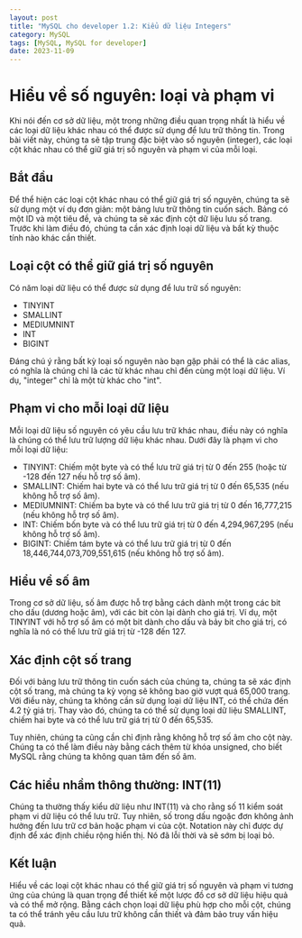 ```yaml
---
layout: post
title: "MySQL cho developer 1.2: Kiểu dữ liệu Integers"
category: MySQL
tags: [MySQL, MySQL for developer]
date: 2023-11-09
---
```

# Hiểu về số nguyên: loại và phạm vi

Khi nói đến cơ sở dữ liệu, một trong những điều quan trọng nhất là hiểu về các loại dữ liệu khác nhau có thể được sử dụng để lưu trữ thông tin. Trong bài viết này, chúng ta sẽ tập trung đặc biệt vào số nguyên (integer), các loại cột khác nhau có thể giữ giá trị số nguyên và phạm vi của mỗi loại.

## Bắt đầu

Để thể hiện các loại cột khác nhau có thể giữ giá trị số nguyên, chúng ta sẽ sử dụng một ví dụ đơn giản: một bảng lưu trữ thông tin cuốn sách. Bảng có một ID và một tiêu đề, và chúng ta sẽ xác định cột dữ liệu lưu số trang. Trước khi làm điều đó, chúng ta cần xác định loại dữ liệu và bất kỳ thuộc tính nào khác cần thiết.

## Loại cột có thể giữ giá trị số nguyên

Có năm loại dữ liệu có thể được sử dụng để lưu trữ số nguyên:

- TINYINT
- SMALLINT
- MEDIUMNINT
- INT
- BIGINT

Đáng chú ý rằng bất kỳ loại số nguyên nào bạn gặp phải có thể là các alias, có nghĩa là chúng chỉ là các từ khác nhau chỉ đến cùng một loại dữ liệu. Ví dụ, "integer" chỉ là một từ khác cho "int".

## Phạm vi cho mỗi loại dữ liệu

Mỗi loại dữ liệu số nguyên có yêu cầu lưu trữ khác nhau, điều này có nghĩa là chúng có thể lưu trữ lượng dữ liệu khác nhau. Dưới đây là phạm vi cho mỗi loại dữ liệu:

- TINYINT: Chiếm một byte và có thể lưu trữ giá trị từ 0 đến 255 (hoặc từ -128 đến 127 nếu hỗ trợ số âm).
- SMALLINT: Chiếm hai byte và có thể lưu trữ giá trị từ 0 đến 65,535 (nếu không hỗ trợ số âm).
- MEDIUMNINT: Chiếm ba byte và có thể lưu trữ giá trị từ 0 đến 16,777,215 (nếu không hỗ trợ số âm).
- INT: Chiếm bốn byte và có thể lưu trữ giá trị từ 0 đến 4,294,967,295 (nếu không hỗ trợ số âm).
- BIGINT: Chiếm tám byte và có thể lưu trữ giá trị từ 0 đến 18,446,744,073,709,551,615 (nếu không hỗ trợ số âm).

## Hiểu về số âm

Trong cơ sở dữ liệu, số âm được hỗ trợ bằng cách dành một trong các bit cho dấu (dương hoặc âm), với các bit còn lại dành cho giá trị. Ví dụ, một TINYINT với hỗ trợ số âm có một bit dành cho dấu và bảy bit cho giá trị, có nghĩa là nó có thể lưu trữ giá trị từ -128 đến 127.

## Xác định cột số trang

Đối với bảng lưu trữ thông tin cuốn sách của chúng ta, chúng ta sẽ xác định cột số trang, mà chúng ta kỳ vọng sẽ không bao giờ vượt quá 65,000 trang. Với điều này, chúng ta không cần sử dụng loại dữ liệu INT, có thể chứa đến 4.2 tỷ giá trị. Thay vào đó, chúng ta có thể sử dụng loại dữ liệu SMALLINT, chiếm hai byte và có thể lưu trữ giá trị từ 0 đến 65,535.

Tuy nhiên, chúng ta cũng cần chỉ định rằng không hỗ trợ số âm cho cột này. Chúng ta có thể làm điều này bằng cách thêm từ khóa unsigned, cho biết MySQL rằng chúng ta không quan tâm đến số âm.

## Các hiểu nhầm thông thường: INT(11)

Chúng ta thường thấy kiểu dữ liệu như INT(11) và cho rằng số 11 kiểm soát phạm vi dữ liệu có thể lưu trữ. Tuy nhiên, số trong dấu ngoặc đơn không ảnh hưởng đến lưu trữ cơ bản hoặc phạm vi của cột. Notation này chỉ được dự định để xác định chiều rộng hiển thị. Nó đã lỗi thời và sẽ sớm bị loại bỏ.

## Kết luận

Hiểu về các loại cột khác nhau có thể giữ giá trị số nguyên và phạm vi tương ứng của chúng là quan trọng để thiết kế một lược đồ cơ sở dữ liệu hiệu quả và có thể mở rộng. Bằng cách chọn loại dữ liệu phù hợp cho mỗi cột, chúng ta có thể tránh yêu cầu lưu trữ không cần thiết và đảm bảo truy vấn hiệu quả.
